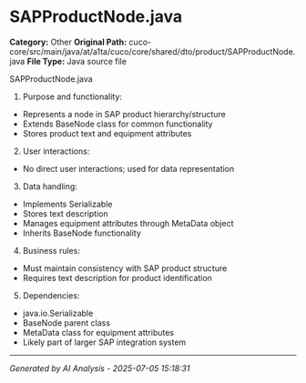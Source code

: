 # SAPProductNode.java

**Category:** Other
**Original Path:** cuco-core/src/main/java/at/a1ta/cuco/core/shared/dto/product/SAPProductNode.java
**File Type:** Java source file

SAPProductNode.java
1. Purpose and functionality:
- Represents a node in SAP product hierarchy/structure
- Extends BaseNode class for common functionality
- Stores product text and equipment attributes

2. User interactions:
- No direct user interactions; used for data representation

3. Data handling:
- Implements Serializable
- Stores text description
- Manages equipment attributes through MetaData object
- Inherits BaseNode functionality

4. Business rules:
- Must maintain consistency with SAP product structure
- Requires text description for product identification

5. Dependencies:
- java.io.Serializable
- BaseNode parent class
- MetaData class for equipment attributes
- Likely part of larger SAP integration system

---
*Generated by AI Analysis - 2025-07-05 15:18:31*
